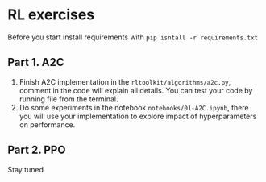 # RL exercises

Before you start install requirements with `pip isntall -r requirements.txt`

## Part 1. A2C
1. Finish A2C implementation in the `rltoolkit/algorithms/a2c.py`, comment in the code will explain all details. You can test your code by running file from the terminal.
2. Do some experiments in the notebook `notebooks/01-A2C.ipynb`, there you will use your implementation to explore impact of hyperparameters on performance.

## Part 2. PPO
Stay tuned
